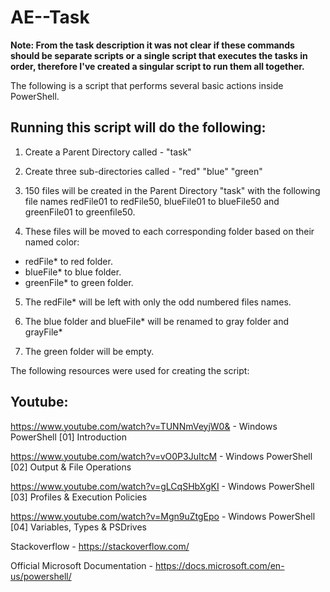 # AE--Task

**Note: From the task description it was not clear if these commands should be separate scripts or a single script that executes the tasks in order, therefore I've created a singular script to run them all together.**

The following is a script that performs several basic actions inside PowerShell.

## Running this script will do the following:

1. Create a Parent Directory called - "task"

2. Create three sub-directories called - "red" "blue" "green" 

3. 150 files will be created in the Parent Directory "task" with the following file names redFile01 to redFile50, blueFile01 to blueFile50 and greenFile01 to greenfile50.

4. These files will be moved to each corresponding folder based on their named color:

  - redFile* to red folder.
  - blueFile* to blue folder.
  - greenFile* to green folder.
  
5. The redFile* will be left with only the odd numbered files names.

6. The blue folder and blueFile* will be renamed to gray folder and grayFile*

7. The green folder will be empty.

The following resources were used for creating the script:

## Youtube:

https://www.youtube.com/watch?v=TUNNmVeyjW0& - Windows PowerShell [01] Introduction

https://www.youtube.com/watch?v=vO0P3JuItcM - Windows PowerShell [02] Output & File Operations

https://www.youtube.com/watch?v=gLCqSHbXgKI - Windows PowerShell [03] Profiles & Execution Policies

https://www.youtube.com/watch?v=Mgn9uZtgEpo - Windows PowerShell [04] Variables, Types & PSDrives

Stackoverflow  - https://stackoverflow.com/

Official Microsoft Documentation - https://docs.microsoft.com/en-us/powershell/
